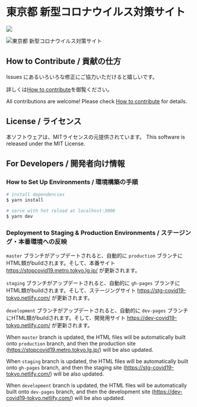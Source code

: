 # 東京都 新型コロナウイルス対策サイト

![](https://github.com/tokyo-metropolitan-gov/covid19/workflows/production%20deploy/badge.svg)

![東京都 新型コロナウイルス対策サイト](https://user-images.githubusercontent.com/1301149/75629392-1d19d900-5c25-11ea-843d-2d4376e3a560.png)


## How to Contribute / 貢献の仕方
Issues にあるいろいろな修正にご協力いただけると嬉しいです。

詳しくは[How to contribute](https://github.com/tokyo-metropolitan-gov/covid19/wiki/How-to-contribute)を御覧ください。

All contributions are welcome!
Please check [How to contribute](https://github.com/tokyo-metropolitan-gov/covid19/wiki/How-to-contribute) for details.

## License / ライセンス
本ソフトウェアは、MITライセンスの元提供されています。 
This software is released under the MIT License.

## For Developers / 開発者向け情報

### How to Set Up Environments / 環境構築の手順

``` bash
# install dependencies
$ yarn install

# serve with hot reload at localhost:3000
$ yarn dev
```

### Deployment to Staging & Production Environments / ステージング・本番環境への反映

`master` ブランチがアップデートされると、自動的に `production` ブランチにHTML類がbuildされます。そして、本番サイト https://stopcovid19.metro.tokyo.lg.jp/ が更新されます。

`staging` ブランチがアップデートされると、自動的に `gh-pages` ブランチにHTML類がbuildされます。そして、ステージングサイト https://stg-covid19-tokyo.netlify.com/ が更新されます。

`development` ブランチがアップデートされると、自動的に `dev-pages` ブランチにHTML類がbuildされます。そして、開発用サイト https://dev-covid19-tokyo.netlify.com/ が更新されます。


When `master` branch is updated, the HTML files will be automatically built onto `production` branch,
and then the production site (https://stopcovid19.metro.tokyo.lg.jp/) will be also updated.

When `staging` branch is updated, the HTML files will be automatically built onto `gh-pages` branch,
and then the staging site (https://stg-covid19-tokyo.netlify.com/) will be also updated.

When `development` branch is updated, the HTML files will be automatically built onto `dev-pages` branch,
and then the development site (https://dev-covid19-tokyo.netlify.com/) will be also updated.
